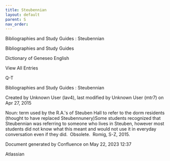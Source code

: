 ```yaml
---
title: Steubennian
layout: default
parent: S
nav_order:
---
```


Bibliographies and Study Guides : Steubennian

Bibliographies and Study Guides

Dictionary of Geneseo English

View All Entries

Q-T

Bibliographies and Study Guides : Steubennian

Created by  Unknown User (lav4), last modified by  Unknown User (mtr7) on Apr 27, 2015

Noun: term used by the R.A.'s of Steuben Hall to refer to the dorm residents (thought to have replaced Steubennunery)Some students recognized that Steubennian was referring to someone who lives in Steuben, however most students did not know what this meant and would not use it in everyday conversation even if they did.  Obsolete.  Romig, S-Z, 2015.

Document generated by Confluence on May 22, 2023 12:37

Atlassian
